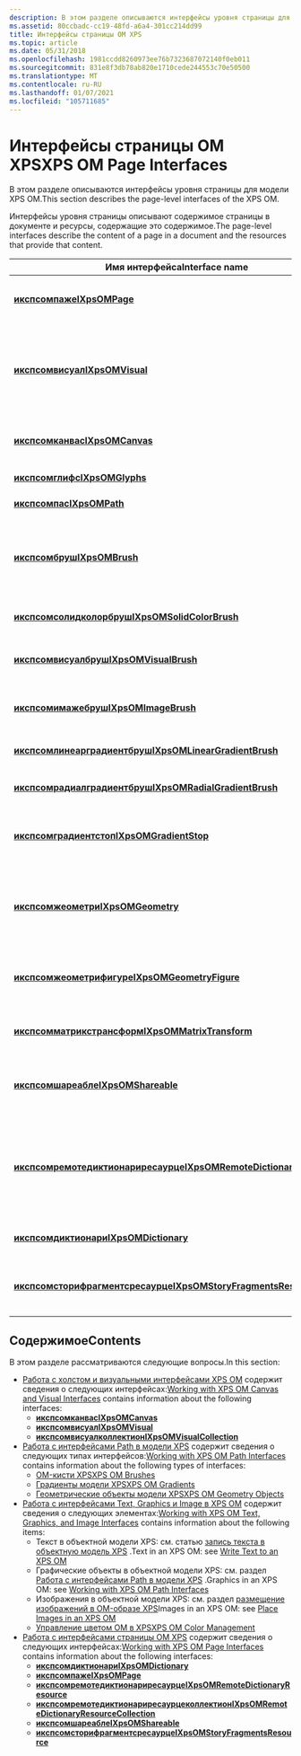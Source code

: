 ```yaml
---
description: В этом разделе описываются интерфейсы уровня страницы для модели XPS OM.
ms.assetid: 80ccbadc-cc19-48fd-a6a4-301cc214dd99
title: Интерфейсы страницы OM XPS
ms.topic: article
ms.date: 05/31/2018
ms.openlocfilehash: 1981ccdd8260973ee76b7323687072140f0eb011
ms.sourcegitcommit: 831e8f3db78ab820e1710cede244553c70e50500
ms.translationtype: MT
ms.contentlocale: ru-RU
ms.lasthandoff: 01/07/2021
ms.locfileid: "105711685"
---
```

# <a name="xps-om-page-interfaces"></a><span data-ttu-id="4859e-103">Интерфейсы страницы OM XPS</span><span class="sxs-lookup"><span data-stu-id="4859e-103">XPS OM Page Interfaces</span></span>

<span data-ttu-id="4859e-104">В этом разделе описываются интерфейсы уровня страницы для модели XPS OM.</span><span class="sxs-lookup"><span data-stu-id="4859e-104">This section describes the page-level interfaces of the XPS OM.</span></span>

<span data-ttu-id="4859e-105">Интерфейсы уровня страницы описывают содержимое страницы в документе и ресурсы, содержащие это содержимое.</span><span class="sxs-lookup"><span data-stu-id="4859e-105">The page-level interfaces describe the content of a page in a document and the resources that provide that content.</span></span>



| <span data-ttu-id="4859e-106">Имя интерфейса</span><span class="sxs-lookup"><span data-stu-id="4859e-106">Interface name</span></span>                                                                      | <span data-ttu-id="4859e-107">Логические дочерние интерфейсы</span><span class="sxs-lookup"><span data-stu-id="4859e-107">Logical child interfaces</span></span>                                                                                                                                                                                                                                                                                                                                                                                                                                    | <span data-ttu-id="4859e-108">Описание</span><span class="sxs-lookup"><span data-stu-id="4859e-108">Description</span></span>                                                                                                                                                                                                                                         |
|-------------------------------------------------------------------------------------|-------------------------------------------------------------------------------------------------------------------------------------------------------------------------------------------------------------------------------------------------------------------------------------------------------------------------------------------------------------------------------------------------------------------------------------------------------------|-----------------------------------------------------------------------------------------------------------------------------------------------------------------------------------------------------------------------------------------------------|
| [<span data-ttu-id="4859e-109">**икспсомпаже**</span><span class="sxs-lookup"><span data-stu-id="4859e-109">**IXpsOMPage**</span></span>](/windows/desktop/api/xpsobjectmodel/nn-xpsobjectmodel-ixpsompage)<br/>                                         | [<span data-ttu-id="4859e-110">**икспсомканвас**</span><span class="sxs-lookup"><span data-stu-id="4859e-110">**IXpsOMCanvas**</span></span>](/windows/desktop/api/xpsobjectmodel/nn-xpsobjectmodel-ixpsomcanvas)<br/> [<span data-ttu-id="4859e-111">**икспсомглифс**</span><span class="sxs-lookup"><span data-stu-id="4859e-111">**IXpsOMGlyphs**</span></span>](/windows/desktop/api/xpsobjectmodel/nn-xpsobjectmodel-ixpsomglyphs)<br/> [<span data-ttu-id="4859e-112">**икспсомпас**</span><span class="sxs-lookup"><span data-stu-id="4859e-112">**IXpsOMPath**</span></span>](/windows/desktop/api/xpsobjectmodel/nn-xpsobjectmodel-ixpsompath)<br/>                                                                                                                                                                                                                                                                                                                 | <span data-ttu-id="4859e-113">Корневой объект содержимого страницы.</span><span class="sxs-lookup"><span data-stu-id="4859e-113">The root object of the page content.</span></span><br/> <span data-ttu-id="4859e-114">Этот объект представляет часть документа.</span><span class="sxs-lookup"><span data-stu-id="4859e-114">This object represents a document part.</span></span><br/>                                                                                                                                                  |
| [<span data-ttu-id="4859e-115">**икспсомвисуал**</span><span class="sxs-lookup"><span data-stu-id="4859e-115">**IXpsOMVisual**</span></span>](/windows/desktop/api/xpsobjectmodel/nn-xpsobjectmodel-ixpsomvisual)<br/>                                     | [<span data-ttu-id="4859e-116">**икспсомканвас**</span><span class="sxs-lookup"><span data-stu-id="4859e-116">**IXpsOMCanvas**</span></span>](/windows/desktop/api/xpsobjectmodel/nn-xpsobjectmodel-ixpsomcanvas)<br/> [<span data-ttu-id="4859e-117">**икспсомглифс**</span><span class="sxs-lookup"><span data-stu-id="4859e-117">**IXpsOMGlyphs**</span></span>](/windows/desktop/api/xpsobjectmodel/nn-xpsobjectmodel-ixpsomglyphs)<br/> [<span data-ttu-id="4859e-118">**икспсомпас**</span><span class="sxs-lookup"><span data-stu-id="4859e-118">**IXpsOMPath**</span></span>](/windows/desktop/api/xpsobjectmodel/nn-xpsobjectmodel-ixpsompath)<br/>                                                                                                                                                                                                                                                                                                                 | <span data-ttu-id="4859e-119">Базовый класс интерфейсов, определяющих визуальные объекты, такие как текст и графика.</span><span class="sxs-lookup"><span data-stu-id="4859e-119">The base class of the interfaces that define visual objects such as text and graphics.</span></span><br/> <span data-ttu-id="4859e-120">Визуальные объекты можно собирать в интерфейсе [**икспсомвисуалколлектион**](/windows/desktop/api/xpsobjectmodel/nn-xpsobjectmodel-ixpsomvisualcollection) .</span><span class="sxs-lookup"><span data-stu-id="4859e-120">Visual objects can be collected in an [**IXpsOMVisualCollection**](/windows/desktop/api/xpsobjectmodel/nn-xpsobjectmodel-ixpsomvisualcollection) interface.</span></span><br/>                              |
| [<span data-ttu-id="4859e-121">**икспсомканвас**</span><span class="sxs-lookup"><span data-stu-id="4859e-121">**IXpsOMCanvas**</span></span>](/windows/desktop/api/xpsobjectmodel/nn-xpsobjectmodel-ixpsomcanvas)<br/>                                     | [<span data-ttu-id="4859e-122">**икспсомканвас**</span><span class="sxs-lookup"><span data-stu-id="4859e-122">**IXpsOMCanvas**</span></span>](/windows/desktop/api/xpsobjectmodel/nn-xpsobjectmodel-ixpsomcanvas)<br/> [<span data-ttu-id="4859e-123">**икспсомглифс**</span><span class="sxs-lookup"><span data-stu-id="4859e-123">**IXpsOMGlyphs**</span></span>](/windows/desktop/api/xpsobjectmodel/nn-xpsobjectmodel-ixpsomglyphs)<br/> [<span data-ttu-id="4859e-124">**икспсомпас**</span><span class="sxs-lookup"><span data-stu-id="4859e-124">**IXpsOMPath**</span></span>](/windows/desktop/api/xpsobjectmodel/nn-xpsobjectmodel-ixpsompath)<br/>                                                                                                                                                                                                                                                                                                                 | <span data-ttu-id="4859e-125">Коллекция визуальных объектов, которые можно рассматривать как один визуальный объект.</span><span class="sxs-lookup"><span data-stu-id="4859e-125">A collection of visual objects that can be treated as a single visual object.</span></span><br/>                                                                                                                                                            |
| [<span data-ttu-id="4859e-126">**икспсомглифс**</span><span class="sxs-lookup"><span data-stu-id="4859e-126">**IXpsOMGlyphs**</span></span>](/windows/desktop/api/xpsobjectmodel/nn-xpsobjectmodel-ixpsomglyphs)<br/>                                     | <span data-ttu-id="4859e-127">Нет</span><span class="sxs-lookup"><span data-stu-id="4859e-127">None</span></span><br/>                                                                                                                                                                                                                                                                                                                                                                                                                                             | <span data-ttu-id="4859e-128">Описывает текст на странице.</span><span class="sxs-lookup"><span data-stu-id="4859e-128">Describes the text on a page.</span></span><br/>                                                                                                                                                                                                            |
| [<span data-ttu-id="4859e-129">**икспсомпас**</span><span class="sxs-lookup"><span data-stu-id="4859e-129">**IXpsOMPath**</span></span>](/windows/desktop/api/xpsobjectmodel/nn-xpsobjectmodel-ixpsompath)<br/>                                         | <span data-ttu-id="4859e-130">Нет</span><span class="sxs-lookup"><span data-stu-id="4859e-130">None</span></span><br/>                                                                                                                                                                                                                                                                                                                                                                                                                                             | <span data-ttu-id="4859e-131">Описывает графический элемент пути.</span><span class="sxs-lookup"><span data-stu-id="4859e-131">Describes a graphical path element.</span></span><br/>                                                                                                                                                                                                      |
| [<span data-ttu-id="4859e-132">**икспсомбруш**</span><span class="sxs-lookup"><span data-stu-id="4859e-132">**IXpsOMBrush**</span></span>](/windows/desktop/api/xpsobjectmodel/nn-xpsobjectmodel-ixpsombrush)<br/>                                       | [<span data-ttu-id="4859e-133">**икспсомсолидколорбруш**</span><span class="sxs-lookup"><span data-stu-id="4859e-133">**IXpsOMSolidColorBrush**</span></span>](/windows/desktop/api/xpsobjectmodel/nn-xpsobjectmodel-ixpsomsolidcolorbrush)<br/> [<span data-ttu-id="4859e-134">**икспсомтилебруш**</span><span class="sxs-lookup"><span data-stu-id="4859e-134">**IXpsOMTileBrush**</span></span>](/windows/desktop/api/xpsobjectmodel/nn-xpsobjectmodel-ixpsomtilebrush)<br/> [<span data-ttu-id="4859e-135">**икспсомвисуалбруш**</span><span class="sxs-lookup"><span data-stu-id="4859e-135">**IXpsOMVisualBrush**</span></span>](/windows/desktop/api/xpsobjectmodel/nn-xpsobjectmodel-ixpsomvisualbrush)<br/> [<span data-ttu-id="4859e-136">**икспсомимажебруш**</span><span class="sxs-lookup"><span data-stu-id="4859e-136">**IXpsOMImageBrush**</span></span>](/windows/desktop/api/xpsobjectmodel/nn-xpsobjectmodel-ixpsomimagebrush)<br/> [<span data-ttu-id="4859e-137">**икспсомградиентбруш**</span><span class="sxs-lookup"><span data-stu-id="4859e-137">**IXpsOMGradientBrush**</span></span>](/windows/desktop/api/xpsobjectmodel/nn-xpsobjectmodel-ixpsomgradientbrush)<br/> [<span data-ttu-id="4859e-138">**икспсомлинеарградиентбруш**</span><span class="sxs-lookup"><span data-stu-id="4859e-138">**IXpsOMLinearGradientBrush**</span></span>](/windows/desktop/api/xpsobjectmodel/nn-xpsobjectmodel-ixpsomlineargradientbrush)<br/> [<span data-ttu-id="4859e-139">**икспсомрадиалградиентбруш**</span><span class="sxs-lookup"><span data-stu-id="4859e-139">**IXpsOMRadialGradientBrush**</span></span>](/windows/desktop/api/xpsobjectmodel/nn-xpsobjectmodel-ixpsomradialgradientbrush)<br/> | <span data-ttu-id="4859e-140">Кисть используется для заполнения области или штриха линии.</span><span class="sxs-lookup"><span data-stu-id="4859e-140">A brush is used to fill an area or the stroke of a line.</span></span><br/>                                                                                                                                                                                 |
| [<span data-ttu-id="4859e-141">**икспсомсолидколорбруш**</span><span class="sxs-lookup"><span data-stu-id="4859e-141">**IXpsOMSolidColorBrush**</span></span>](/windows/desktop/api/xpsobjectmodel/nn-xpsobjectmodel-ixpsomsolidcolorbrush)<br/>                   | <span data-ttu-id="4859e-142">Нет</span><span class="sxs-lookup"><span data-stu-id="4859e-142">None</span></span><br/>                                                                                                                                                                                                                                                                                                                                                                                                                                             | <span data-ttu-id="4859e-143">Предоставляет сплошной цвет для заполнения области или штриха линии.</span><span class="sxs-lookup"><span data-stu-id="4859e-143">Provides a solid color to fill an area or the stroke of a line.</span></span> <br/>                                                                                                                                                                         |
| [<span data-ttu-id="4859e-144">**икспсомвисуалбруш**</span><span class="sxs-lookup"><span data-stu-id="4859e-144">**IXpsOMVisualBrush**</span></span>](/windows/desktop/api/xpsobjectmodel/nn-xpsobjectmodel-ixpsomvisualbrush)<br/>                           | <span data-ttu-id="4859e-145">Нет</span><span class="sxs-lookup"><span data-stu-id="4859e-145">None</span></span><br/>                                                                                                                                                                                                                                                                                                                                                                                                                                             | <span data-ttu-id="4859e-146">Предоставляет объект, например путь, глиф или холст для заполнения области или штриха в строке.</span><span class="sxs-lookup"><span data-stu-id="4859e-146">Provides an object such as a path, glyph, or canvas to fill an area or the stroke of a line.</span></span> <br/>                                                                                                                                            |
| [<span data-ttu-id="4859e-147">**икспсомимажебруш**</span><span class="sxs-lookup"><span data-stu-id="4859e-147">**IXpsOMImageBrush**</span></span>](/windows/desktop/api/xpsobjectmodel/nn-xpsobjectmodel-ixpsomimagebrush)<br/>                             | <span data-ttu-id="4859e-148">Нет</span><span class="sxs-lookup"><span data-stu-id="4859e-148">None</span></span><br/>                                                                                                                                                                                                                                                                                                                                                                                                                                             | <span data-ttu-id="4859e-149">Предоставляет изображение (или частичное изображение) для заполнения области или штриха линии.</span><span class="sxs-lookup"><span data-stu-id="4859e-149">Provides an image (or a partial image) to fill an area or the stroke of a line.</span></span> <br/>                                                                                                                                                         |
| [<span data-ttu-id="4859e-150">**икспсомлинеарградиентбруш**</span><span class="sxs-lookup"><span data-stu-id="4859e-150">**IXpsOMLinearGradientBrush**</span></span>](/windows/desktop/api/xpsobjectmodel/nn-xpsobjectmodel-ixpsomlineargradientbrush)<br/>           | <span data-ttu-id="4859e-151">Нет</span><span class="sxs-lookup"><span data-stu-id="4859e-151">None</span></span><br/>                                                                                                                                                                                                                                                                                                                                                                                                                                             | <span data-ttu-id="4859e-152">Предоставляет линейный градиент для заполнения области или штриха в линии.</span><span class="sxs-lookup"><span data-stu-id="4859e-152">Provides a linear gradient to fill an area or the stroke of a line.</span></span><br/>                                                                                                                                                                      |
| [<span data-ttu-id="4859e-153">**икспсомрадиалградиентбруш**</span><span class="sxs-lookup"><span data-stu-id="4859e-153">**IXpsOMRadialGradientBrush**</span></span>](/windows/desktop/api/xpsobjectmodel/nn-xpsobjectmodel-ixpsomradialgradientbrush)<br/>           | <span data-ttu-id="4859e-154">Нет</span><span class="sxs-lookup"><span data-stu-id="4859e-154">None</span></span><br/>                                                                                                                                                                                                                                                                                                                                                                                                                                             | <span data-ttu-id="4859e-155">Предоставляет радиальный градиент для заполнения области или штриха в линии.</span><span class="sxs-lookup"><span data-stu-id="4859e-155">Provides a radial gradient to fill an area or the stroke of a line.</span></span><br/>                                                                                                                                                                      |
| [<span data-ttu-id="4859e-156">**икспсомградиентстоп**</span><span class="sxs-lookup"><span data-stu-id="4859e-156">**IXpsOMGradientStop**</span></span>](/windows/desktop/api/xpsobjectmodel/nn-xpsobjectmodel-ixpsomgradientstop)<br/>                         | <span data-ttu-id="4859e-157">Нет</span><span class="sxs-lookup"><span data-stu-id="4859e-157">None</span></span><br/>                                                                                                                                                                                                                                                                                                                                                                                                                                             | <span data-ttu-id="4859e-158">Значение с одним цветом и расположение, определяющее точку перегиба в линейном или радиальном градиенте.</span><span class="sxs-lookup"><span data-stu-id="4859e-158">A single-color value and location that defines an inflection point within a linear or radial gradient.</span></span><br/>                                                                                                                                   |
| [<span data-ttu-id="4859e-159">**икспсомжеометри**</span><span class="sxs-lookup"><span data-stu-id="4859e-159">**IXpsOMGeometry**</span></span>](/windows/desktop/api/xpsobjectmodel/nn-xpsobjectmodel-ixpsomgeometry)<br/>                                 | [<span data-ttu-id="4859e-160">**икспсомжеометрифигуре**</span><span class="sxs-lookup"><span data-stu-id="4859e-160">**IXpsOMGeometryFigure**</span></span>](/windows/desktop/api/xpsobjectmodel/nn-xpsobjectmodel-ixpsomgeometryfigure)<br/>                                                                                                                                                                                                                                                                                                                                                                                             | <span data-ttu-id="4859e-161">Задает область, используемую в качестве вырезанной области или в качестве определения пути.</span><span class="sxs-lookup"><span data-stu-id="4859e-161">Specifies region to be used as a clipping region or as a path definition.</span></span> <span data-ttu-id="4859e-162">Состоит из одного или нескольких интерфейсов [**икспсомжеометрифигуре**](/windows/desktop/api/xpsobjectmodel/nn-xpsobjectmodel-ixpsomgeometryfigure) .</span><span class="sxs-lookup"><span data-stu-id="4859e-162">Consists of one or more [**IXpsOMGeometryFigure**](/windows/desktop/api/xpsobjectmodel/nn-xpsobjectmodel-ixpsomgeometryfigure) interfaces.</span></span> <br/>                                                                      |
| [<span data-ttu-id="4859e-163">**икспсомжеометрифигуре**</span><span class="sxs-lookup"><span data-stu-id="4859e-163">**IXpsOMGeometryFigure**</span></span>](/windows/desktop/api/xpsobjectmodel/nn-xpsobjectmodel-ixpsomgeometryfigure)<br/>                     | <span data-ttu-id="4859e-164">Нет</span><span class="sxs-lookup"><span data-stu-id="4859e-164">None</span></span><br/>                                                                                                                                                                                                                                                                                                                                                                                                                                             | <span data-ttu-id="4859e-165">Часть региона, определяемая интерфейсом [**икспсомжеометри**](/windows/desktop/api/xpsobjectmodel/nn-xpsobjectmodel-ixpsomgeometry) и состоящая из одного или нескольких сегментов.</span><span class="sxs-lookup"><span data-stu-id="4859e-165">A part of the region that is specified by an [**IXpsOMGeometry**](/windows/desktop/api/xpsobjectmodel/nn-xpsobjectmodel-ixpsomgeometry) interface and that consists of one or more segments.</span></span><br/>                                                                                               |
| [<span data-ttu-id="4859e-166">**икспсомматрикстрансформ**</span><span class="sxs-lookup"><span data-stu-id="4859e-166">**IXpsOMMatrixTransform**</span></span>](/windows/desktop/api/xpsobjectmodel/nn-xpsobjectmodel-ixpsommatrixtransform)<br/>                   | <span data-ttu-id="4859e-167">Нет</span><span class="sxs-lookup"><span data-stu-id="4859e-167">None</span></span><br/>                                                                                                                                                                                                                                                                                                                                                                                                                                             | <span data-ttu-id="4859e-168">Задает преобразование аффинного матрицы, применяемое к объекту во время отрисовки.</span><span class="sxs-lookup"><span data-stu-id="4859e-168">Specifies the affine matrix transformation to be applied to the object during rendering.</span></span> <br/>                                                                                                                                                |
| [<span data-ttu-id="4859e-169">**икспсомшареабле**</span><span class="sxs-lookup"><span data-stu-id="4859e-169">**IXpsOMShareable**</span></span>](/windows/desktop/api/xpsobjectmodel/nn-xpsobjectmodel-ixpsomshareable)<br/>                               | [<span data-ttu-id="4859e-170">**икспсомвисуал**</span><span class="sxs-lookup"><span data-stu-id="4859e-170">**IXpsOMVisual**</span></span>](/windows/desktop/api/xpsobjectmodel/nn-xpsobjectmodel-ixpsomvisual)<br/> [<span data-ttu-id="4859e-171">**икспсомматрикстрансформ**</span><span class="sxs-lookup"><span data-stu-id="4859e-171">**IXpsOMMatrixTransform**</span></span>](/windows/desktop/api/xpsobjectmodel/nn-xpsobjectmodel-ixpsommatrixtransform)<br/> [<span data-ttu-id="4859e-172">**икспсомжеометри**</span><span class="sxs-lookup"><span data-stu-id="4859e-172">**IXpsOMGeometry**</span></span>](/windows/desktop/api/xpsobjectmodel/nn-xpsobjectmodel-ixpsomgeometry)<br/> [<span data-ttu-id="4859e-173">**икспсомбруш**</span><span class="sxs-lookup"><span data-stu-id="4859e-173">**IXpsOMBrush**</span></span>](/windows/desktop/api/xpsobjectmodel/nn-xpsobjectmodel-ixpsombrush)<br/>                                                                                                                                                                                                                                         | <span data-ttu-id="4859e-174">Базовый интерфейс для интерфейсов, которые могут храниться в словаре ресурсов и использоваться совместно.</span><span class="sxs-lookup"><span data-stu-id="4859e-174">The base interface for interfaces that can be stored in a resource dictionary and shared.</span></span><br/>                                                                                                                                                |
| [<span data-ttu-id="4859e-175">**икспсомремотедиктионариресаурце**</span><span class="sxs-lookup"><span data-stu-id="4859e-175">**IXpsOMRemoteDictionaryResource**</span></span>](/windows/desktop/api/xpsobjectmodel/nn-xpsobjectmodel-ixpsomremotedictionaryresource)<br/> | [<span data-ttu-id="4859e-176">**икспсомдиктионари**</span><span class="sxs-lookup"><span data-stu-id="4859e-176">**IXpsOMDictionary**</span></span>](/windows/desktop/api/xpsobjectmodel/nn-xpsobjectmodel-ixpsomdictionary)<br/>                                                                                                                                                                                                                                                                                                                                                                                                     | <span data-ttu-id="4859e-177">Словарь ресурсов содержит ресурсы, к которым можно предоставить общий доступ.</span><span class="sxs-lookup"><span data-stu-id="4859e-177">A resource dictionary contains resources that can be shared.</span></span><br/> <span data-ttu-id="4859e-178">Список словарей ресурсов можно собрать в интерфейс [**икспсомремотедиктионариресаурцеколлектион**](/windows/desktop/api/xpsobjectmodel/nn-xpsobjectmodel-ixpsomremotedictionaryresourcecollection) .</span><span class="sxs-lookup"><span data-stu-id="4859e-178">A list of resource dictionaries can be collected into an [**IXpsOMRemoteDictionaryResourceCollection**](/windows/desktop/api/xpsobjectmodel/nn-xpsobjectmodel-ixpsomremotedictionaryresourcecollection) interface.</span></span><br/> |
| [<span data-ttu-id="4859e-179">**икспсомдиктионари**</span><span class="sxs-lookup"><span data-stu-id="4859e-179">**IXpsOMDictionary**</span></span>](/windows/desktop/api/xpsobjectmodel/nn-xpsobjectmodel-ixpsomdictionary)<br/>                             | <span data-ttu-id="4859e-180">Нет</span><span class="sxs-lookup"><span data-stu-id="4859e-180">None</span></span><br/>                                                                                                                                                                                                                                                                                                                                                                                                                                             | <span data-ttu-id="4859e-181">Ссылается на ресурсы, совместно используемые другими объектами.</span><span class="sxs-lookup"><span data-stu-id="4859e-181">References the resources that are shared by other objects.</span></span><br/>                                                                                                                                                                               |
| [<span data-ttu-id="4859e-182">**икспсомсторифрагментсресаурце**</span><span class="sxs-lookup"><span data-stu-id="4859e-182">**IXpsOMStoryFragmentsResource**</span></span>](/windows/desktop/api/xpsobjectmodel/nn-xpsobjectmodel-ixpsomstoryfragmentsresource)<br/>     | <span data-ttu-id="4859e-183">Нет</span><span class="sxs-lookup"><span data-stu-id="4859e-183">None</span></span><br/>                                                                                                                                                                                                                                                                                                                                                                                                                                             | <span data-ttu-id="4859e-184">Предоставляет доступ к содержимому потока ресурсов Сторифрагментс части документа.</span><span class="sxs-lookup"><span data-stu-id="4859e-184">Provides access to the content of the resource stream of the StoryFragments part of the document.</span></span><br/>                                                                                                                                        |



 

## <a name="contents"></a><span data-ttu-id="4859e-185">Содержимое</span><span class="sxs-lookup"><span data-stu-id="4859e-185">Contents</span></span>

<span data-ttu-id="4859e-186">В этом разделе рассматриваются следующие вопросы.</span><span class="sxs-lookup"><span data-stu-id="4859e-186">In this section:</span></span>

-   <span data-ttu-id="4859e-187">[Работа с холстом и визуальными интерфейсами XPS OM](working-with-xpsomcanvas-interfaces.md) содержит сведения о следующих интерфейсах:</span><span class="sxs-lookup"><span data-stu-id="4859e-187">[Working with XPS OM Canvas and Visual Interfaces](working-with-xpsomcanvas-interfaces.md) contains information about the following interfaces:</span></span>
    -   [<span data-ttu-id="4859e-188">**икспсомканвас**</span><span class="sxs-lookup"><span data-stu-id="4859e-188">**IXpsOMCanvas**</span></span>](/windows/desktop/api/xpsobjectmodel/nn-xpsobjectmodel-ixpsomcanvas)
    -   [<span data-ttu-id="4859e-189">**икспсомвисуал**</span><span class="sxs-lookup"><span data-stu-id="4859e-189">**IXpsOMVisual**</span></span>](/windows/desktop/api/xpsobjectmodel/nn-xpsobjectmodel-ixpsomvisual)
    -   [<span data-ttu-id="4859e-190">**икспсомвисуалколлектион**</span><span class="sxs-lookup"><span data-stu-id="4859e-190">**IXpsOMVisualCollection**</span></span>](/windows/desktop/api/xpsobjectmodel/nn-xpsobjectmodel-ixpsomvisualcollection)
-   <span data-ttu-id="4859e-191">[Работа с интерфейсами Path в модели XPS](working-with-xps-object-model-path-interfaces.md) содержит сведения о следующих типах интерфейсов:</span><span class="sxs-lookup"><span data-stu-id="4859e-191">[Working with XPS OM Path Interfaces](working-with-xps-object-model-path-interfaces.md) contains information about the following types of interfaces:</span></span>
    -   [<span data-ttu-id="4859e-192">OM-кисти XPS</span><span class="sxs-lookup"><span data-stu-id="4859e-192">XPS OM Brushes</span></span>](xps-object-model-brushes.md)
    -   [<span data-ttu-id="4859e-193">Градиенты модели XPS</span><span class="sxs-lookup"><span data-stu-id="4859e-193">XPS OM Gradients</span></span>](xps-object-model-gradients.md)
    -   [<span data-ttu-id="4859e-194">Геометрические объекты модели XPS</span><span class="sxs-lookup"><span data-stu-id="4859e-194">XPS OM Geometry Objects</span></span>](xps-object-model-geometry-objects.md)
-   <span data-ttu-id="4859e-195">[Работа с интерфейсами Text, Graphics и Image в XPS OM](working-with-xps-object-model-text-and-image-interfaces.md) содержит сведения о следующих элементах:</span><span class="sxs-lookup"><span data-stu-id="4859e-195">[Working with XPS OM Text, Graphics, and Image Interfaces](working-with-xps-object-model-text-and-image-interfaces.md) contains information about the following items:</span></span>
    -   <span data-ttu-id="4859e-196">Текст в объектной модели XPS: см. статью [запись текста в объектную модель XPS](write-text-to-an-xps-om.md) .</span><span class="sxs-lookup"><span data-stu-id="4859e-196">Text in an XPS OM: see [Write Text to an XPS OM](write-text-to-an-xps-om.md)</span></span>
    -   <span data-ttu-id="4859e-197">Графические объекты в объектной модели XPS: см. раздел [Работа с интерфейсами Path в модели XPS](working-with-xps-object-model-path-interfaces.md) .</span><span class="sxs-lookup"><span data-stu-id="4859e-197">Graphics in an XPS OM: see [Working with XPS OM Path Interfaces](working-with-xps-object-model-path-interfaces.md)</span></span>
    -   <span data-ttu-id="4859e-198">Изображения в объектной модели XPS: см. раздел [размещение изображений в OM-образе XPS](place-images-in-an-xps-om.md)</span><span class="sxs-lookup"><span data-stu-id="4859e-198">Images in an XPS OM: see [Place Images in an XPS OM](place-images-in-an-xps-om.md)</span></span>
    -   [<span data-ttu-id="4859e-199">Управление цветом OM в XPS</span><span class="sxs-lookup"><span data-stu-id="4859e-199">XPS OM Color Management</span></span>](xps-object-model-color-interfaces.md)
-   <span data-ttu-id="4859e-200">[Работа с интерфейсами страницы OM XPS](working-with-xpsompage-interfaces.md) содержит сведения о следующих интерфейсах:</span><span class="sxs-lookup"><span data-stu-id="4859e-200">[Working with XPS OM Page Interfaces](working-with-xpsompage-interfaces.md) contains information about the following interfaces:</span></span>
    -   [<span data-ttu-id="4859e-201">**икспсомдиктионари**</span><span class="sxs-lookup"><span data-stu-id="4859e-201">**IXpsOMDictionary**</span></span>](/windows/desktop/api/xpsobjectmodel/nn-xpsobjectmodel-ixpsomdictionary)
    -   [<span data-ttu-id="4859e-202">**икспсомпаже**</span><span class="sxs-lookup"><span data-stu-id="4859e-202">**IXpsOMPage**</span></span>](/windows/desktop/api/xpsobjectmodel/nn-xpsobjectmodel-ixpsompage)
    -   [<span data-ttu-id="4859e-203">**икспсомремотедиктионариресаурце**</span><span class="sxs-lookup"><span data-stu-id="4859e-203">**IXpsOMRemoteDictionaryResource**</span></span>](/windows/desktop/api/xpsobjectmodel/nn-xpsobjectmodel-ixpsomremotedictionaryresource)
    -   [<span data-ttu-id="4859e-204">**икспсомремотедиктионариресаурцеколлектион**</span><span class="sxs-lookup"><span data-stu-id="4859e-204">**IXpsOMRemoteDictionaryResourceCollection**</span></span>](/windows/desktop/api/xpsobjectmodel/nn-xpsobjectmodel-ixpsomremotedictionaryresourcecollection)
    -   [<span data-ttu-id="4859e-205">**икспсомшареабле**</span><span class="sxs-lookup"><span data-stu-id="4859e-205">**IXpsOMShareable**</span></span>](/windows/desktop/api/xpsobjectmodel/nn-xpsobjectmodel-ixpsomshareable)
    -   [<span data-ttu-id="4859e-206">**икспсомсторифрагментсресаурце**</span><span class="sxs-lookup"><span data-stu-id="4859e-206">**IXpsOMStoryFragmentsResource**</span></span>](/windows/desktop/api/xpsobjectmodel/nn-xpsobjectmodel-ixpsomstoryfragmentsresource)

 

 




